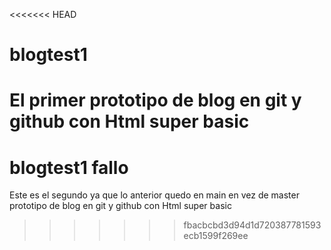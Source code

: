 <<<<<<< HEAD
# blogtest1
El primer prototipo de blog en git y github con Html super basic
=======
# blogtest1 fallo
Este es el segundo ya que lo anterior quedo en main en vez de master
prototipo de blog en git y github con Html super basic
>>>>>>> fbacbcbd3d94d1d720387781593ecb1599f269ee
